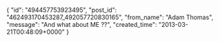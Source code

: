  {
   "id": "494457753923495",
   "post_id": "462493170453287_492057720830165",
   "from_name": "Adam Thomas",
   "message": "And what about ME ??",
   "created_time": "2013-03-21T00:48:09+0000"
 }
